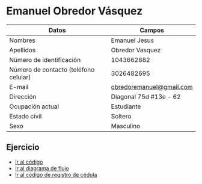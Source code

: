 # Emanuel Obredor Vásquez
  
|Datos|Campos| 
|-----|-----|
|Nombres|Emanuel Jesus|  
|Apellidos|Obredor Vasquez|  
|Número de identificación|1043662882|
|Número de contacto (teléfono celular)|3026482695|
|E-mail|obredoremanuel@gmail.com|
|Dirección|Diagonal 75d #13e - 62|
|Ocupación actual|Estudiante|
|Estado cívil|Soltero|
|Sexo|Masculino|  
  
## Ejercicio
 - [Ir al código](Codigo.md)  
 - [Ir al diagrama de flujo](Diagrama_de_Flujo.jpg)
 - [Ir al código de registro de cédula](Cedula_register_code.md)